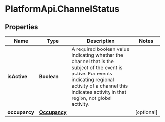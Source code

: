 # PlatformApi.ChannelStatus

## Properties

Name | Type | Description | Notes
------------ | ------------- | ------------- | -------------
**isActive** | **Boolean** | A required boolean value indicating whether the channel that is the subject of the event is active. For events indicating regional activity of a channel this indicates activity in that region, not global activity. | 
**occupancy** | [**Occupancy**](Occupancy.md) |  | [optional] 



